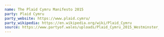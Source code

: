 ```yaml
---
name: The Plaid Cymru Manifesto 2015
party: Plaid Cymru
party_website: https://www.plaid.cymru/
party_wikipedia: https://en.wikipedia.org/wiki/Plaid_Cymru
source: https://www.partyof.wales/uploads/Plaid_Cymru_2015_Westminster_Manifesto.pdf
---
```

